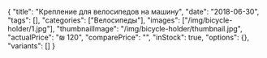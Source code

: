 {
    "title": "Крепление для велосипедов на машину",
    "date": "2018-06-30",
    "tags": [],
    "categories": ["Велосипеды"],
    "images": ["/img/bicycle-holder/1.jpg"],
    "thumbnailImage": "/img/bicycle-holder/thumbnail.jpg",
    "actualPrice": "₪ 120",
    "comparePrice": "",
    "inStock": true,
    "options": {},
    "variants": []
}

